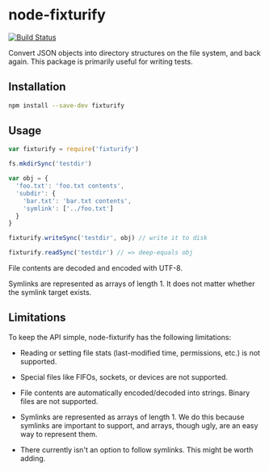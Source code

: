 # node-fixturify

[![Build Status](https://travis-ci.org/joliss/node-fixturify.png?branch=master)](https://travis-ci.org/joliss/node-fixturify)

Convert JSON objects into directory structures on the file system, and back
again. This package is primarily useful for writing tests.

## Installation

```bash
npm install --save-dev fixturify
```

## Usage

```js
var fixturify = require('fixturify')

fs.mkdirSync('testdir')

var obj = {
  'foo.txt': 'foo.txt contents',
  'subdir': {
    'bar.txt': 'bar.txt contents',
    'symlink': ['../foo.txt']
  }
}

fixturify.writeSync('testdir', obj) // write it to disk

fixturify.readSync('testdir') // => deep-equals obj
```

File contents are decoded and encoded with UTF-8.

Symlinks are represented as arrays of length 1. It does not matter whether the
symlink target exists.

## Limitations

To keep the API simple, node-fixturify has the following limitations:

* Reading or setting file stats (last-modified time, permissions, etc.) is
  not supported.

* Special files like FIFOs, sockets, or devices are not supported.

* File contents are automatically encoded/decoded into strings. Binary files
  are not supported.

* Symlinks are represented as arrays of length 1. We do this because symlinks
  are important to support, and arrays, though ugly, are an easy way to
  represent them.

* There currently isn't an option to follow symlinks. This might be worth
  adding.
